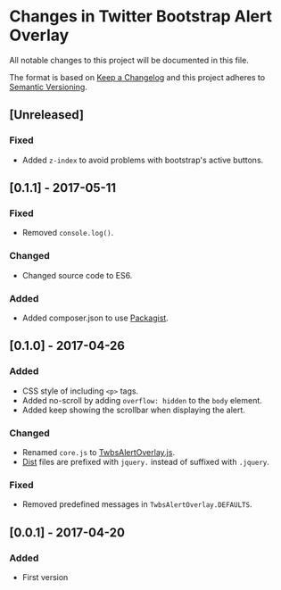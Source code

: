 # Changes in Twitter Bootstrap Alert Overlay

All notable changes to this project will be documented in this file.

The format is based on [Keep a Changelog](http://keepachangelog.com/) and this project adheres to [Semantic Versioning](http://semver.org/).

## [Unreleased]

### Fixed
* Added `z-index` to avoid problems with bootstrap's active buttons.

## [0.1.1] - 2017-05-11

### Fixed

* Removed `console.log()`.

### Changed

* Changed source code to ES6.

### Added

* Added composer.json to use [Packagist](https://packagist.org/packages/fincallorca/twbs-alert-overlay).

## [0.1.0] - 2017-04-26

### Added
* CSS style of including `<p>` tags.
* Added no-scroll by adding `overflow: hidden` to the `body` element.
* Added keep showing the scrollbar when displaying the alert.

### Changed
* Renamed `core.js` to [TwbsAlertOverlay.js](src/js/TwbsAlertOverlay.js).
* [Dist](dist/) files are prefixed with `jquery.` instead of suffixed with `.jquery`.

### Fixed
* Removed predefined messages in `TwbsAlertOverlay.DEFAULTS`.

## [0.0.1] - 2017-04-20

### Added
* First version